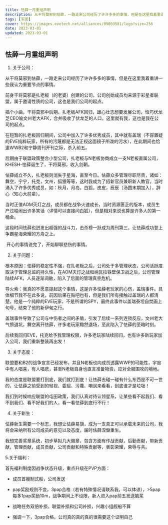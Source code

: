 ```yaml
---
title: 怯薛一月重组声明
description: 从干将莫邪到怯薛，一路走来公司经历了许许多多的事情，但是在这里我着重讲一些我认为重要节点的事情。
tags: [军团]
cover: https://images.evetech.net/alliances/99003581/logo?size=256
date: 2023-03-01
updated: 2023-03-01
---
```

## 怯薛一月重组声明

1. 关于公司：

​    从干将莫邪到怯薛，一路走来公司经历了许许多多的事情，但是在这里我着重讲一些我认为重要节点的事情。

​    前身干将莫邪是扎老板（的老婆）创建的公司，公司创始成员均来源于彩星者联盟，属于邀请性质的公司，这也是我们公司的起点。

​    插个小曲，干将莫邪中后期，扎老板AFK回归，雄心壮志想要发展公司，恰巧伏龙芝CEO喻文州老大AFK，合并吸收了伏龙芝的人口，这里就有我，这也是我在公司的起点。

​    在短暂的扎老板回归期间，公司中加入了许多优秀成员，其中就有盖瑞（不容置疑的EVE纯粹玩家，所有的污蔑都是无法正视这面镜子所泼的污水），在此期间也恰逢WWB2和宁静周刊开刊之际，杀入前五。

​    后期由于联盟政策整合小型公司，扎老板与N老板协商成立一支N老板直属公司，KHESH-怯薛诞生了，干将莫邪，收入剑鞘。

​    怯薛成立不久，扎老板则消失于星海，直至今日。怯薛众多管理尽职尽责，诸如：舞空，宁宁，托克，文州，狐狸等等，这时我成为了招新官员兼职新人教官，当时涌入了许多优秀成员，如：秋月，月岛，白狐，皮皮，辰辰（汤圆末期加入），辞心（知心大前辈）。

​    当时正值AOM灭灯之战，成员都在战争火速成长，当时资源匮乏的版本，成员生产过程闹出许多笑话（详情可以直接问白狐），但是相对来说也算是许多人的第一桶金。

​    这段时间怯薛也迸发出超强的战斗力，击杀榜一跃成为周刊第三，让怯薛成功登上争霸星海荣耀的方舟之上。

​    开心的事情说完了，开始聊聊悲伤的事情。

2. 关于问题：

​    根本原因：怯薛的稳定性不强，在扎老板之后，公司处于多管理状态，公司活跃度取决于管理总监的持久性，在AOM灭灯之战和纳瓦拉铁壁保卫战之后，公司管理陆续AFK，人员逐渐凋敝，陷入了后面的管理真空危机。

​    导火索：我真的不愿意提起这个事情，这是许多怯薛老玩家的心伤，盖瑞事件。具体细节我不在此多说，前因后果在贴吧也有，但是我们所有接触过盖瑞的人都清楚，他是一个纯粹的EVE玩家，不是所谓的SPY，最终此事件以盖瑞泰坦自焚画上句号，结束了他的新伊甸之行。

​    盖瑞事件导致了公司与中伤者之间的矛盾，引发了后续一系列连锁反应，文州老大气愤退坑，舞空离开怯薛，许多老玩家黯然退场，至此陷入了怯薛的至暗时刻。

​    后续我回归EVE，托克给予我管理权限，许多老玩家陆续回归，也有许多新玩家加入公司，我们重新整装再出发！

3. 关于态度：

​    联盟要和B2的战争宣言已经发布，并且N老板也向成员透露WWP的可能性，宇宙中有人唱喜，有人唱悲，甚至N老板自身也直言准备物资，应对全服围攻的境地。

​    我的态度是联盟要打到底，我们就打到底！让怯薛去碰一碰有什么东西是不可一世的，让怯薛之前受到的轻视、委屈、污蔑、嘲讽来看看，到底谁才是垃圾！

​    我们到时候响应联盟的屯田政策，我们认真对待认领星系，让某些看不起我们、看不到我们、看不好我们的人，看一看怯薛到底行不行！

4. 关于新生：

​    怯薛新生需要一个标志，我想让怯薛易旗，成为一支真正可以承载未来的公司，我将会采纳所有公司成员的意见以及态度，届时怯薛涅槃重生。

我想完善奖章系统，初步草拟几大徽章，包含方面有作战贡献，后勤贡献，带新贡献，管理贡献，成员贡献，公司贡献和特殊贡献等，表彰荣耀，荣辱与共。

5.关于福利：

首先福利制度因战争状态升级，重点升级在PVP方面：

+   成员首艘制式船，公司发送

+   pap奖励规则不变，3pap合格（若有特殊情况请联系我，可以体谅），>5pap每多1pap奖励10m，战争期间上不设限，新人进入pap前五发送脑浆

+   战略任务双倍补损，联盟补损和公司补损，兴趣小组舰船不算

+   强调一下，3pap合格，公司真的真的真的很需要这个证明自己